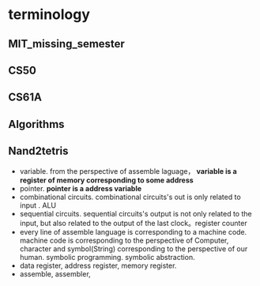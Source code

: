 # terminology
## MIT_missing_semester

## CS50

## CS61A

## Algorithms

## Nand2tetris
* variable. from the perspective of assemble laguage， **variable is a register of memory corresponding to some address**
* pointer. **pointer is a address variable**  
* combinational circuits. combinational circuits's out is only related to input . ALU
* sequential circuits. sequential circuits's output is not only related to the input, but also related to the output of the last clock。register counter 
* every line of assemble language is corresponding to a machine code. machine code is corresponding to the perspective of Computer, character and symbol(String) corresponding to the perspective of our human. symbolic programming. symbolic abstraction.  
* data register, address register, memory register.  
* assemble, assembler, 